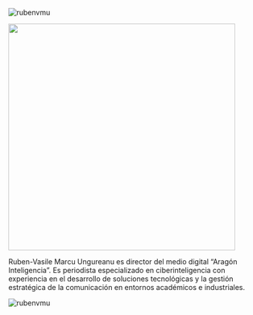
<p align="left"> <img src="https://komarev.com/ghpvc/?username=rubenvmu&label=Profile%20views&color=0e75b6&style=flat" alt="rubenvmu" /> </p>
<img style="height: 450px; weight: 150px" src="https://i.imgur.com/yDiiCTr.jpeg">

Ruben-Vasile Marcu Ungureanu es director del medio digital “Aragón Inteligencia”. Es periodista especializado en ciberinteligencia con experiencia en el desarrollo de soluciones tecnológicas y la gestión estratégica de la comunicación en entornos académicos e industriales.

<p><img align="center" src="https://github-readme-stats.vercel.app/api/top-langs?username=rubenvmu&show_icons=true&locale=en&layout=compact" alt="rubenvmu" /></p>
